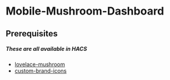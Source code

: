 # Mobile-Mushroom-Dashboard



## Prerequisites
##### These are all available in HACS
- [lovelace-mushroom](https://github.com/piitaya/lovelace-mushroom?tab=readme-ov-file)
- [custom-brand-icons](https://github.com/elax46/custom-brand-icons)
  
